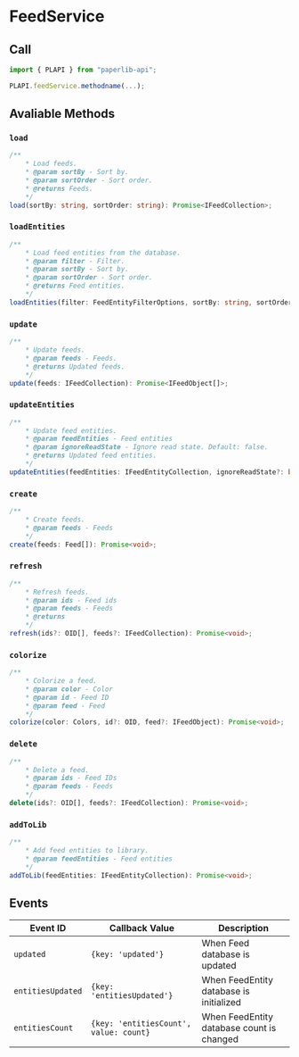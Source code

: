 # FeedService

## Call

```typescript
import { PLAPI } from "paperlib-api";

PLAPI.feedService.methodname(...);
```

## Avaliable Methods

### `load`

```typescript
/**
    * Load feeds.
    * @param sortBy - Sort by.
    * @param sortOrder - Sort order.
    * @returns Feeds.
    */
load(sortBy: string, sortOrder: string): Promise<IFeedCollection>;
```

### `loadEntities`

```typescript
/**
    * Load feed entities from the database.
    * @param filter - Filter.
    * @param sortBy - Sort by.
    * @param sortOrder - Sort order.
    * @returns Feed entities.
    */
loadEntities(filter: FeedEntityFilterOptions, sortBy: string, sortOrder: "asce" | "desc"): Promise<IFeedEntityCollection>;
```

### `update`

```typescript
/**
    * Update feeds.
    * @param feeds - Feeds.
    * @returns Updated feeds.
    */
update(feeds: IFeedCollection): Promise<IFeedObject[]>;
```

### `updateEntities`

```typescript
/**
    * Update feed entities.
    * @param feedEntities - Feed entities
    * @param ignoreReadState - Ignore read state. Default: false.
    * @returns Updated feed entities.
    */
updateEntities(feedEntities: IFeedEntityCollection, ignoreReadState?: boolean): Promise<IFeedEntityObject[] | undefined>;
```

### `create`

```typescript
/**
    * Create feeds.
    * @param feeds - Feeds
    */
create(feeds: Feed[]): Promise<void>;
```

### `refresh`

```typescript
/**
    * Refresh feeds.
    * @param ids - Feed ids
    * @param feeds - Feeds
    * @returns
    */
refresh(ids?: OID[], feeds?: IFeedCollection): Promise<void>;
```

### `colorize`

```typescript
/**
    * Colorize a feed.
    * @param color - Color
    * @param id - Feed ID
    * @param feed - Feed
    */
colorize(color: Colors, id?: OID, feed?: IFeedObject): Promise<void>;
```

### `delete`

```typescript
/**
    * Delete a feed.
    * @param ids - Feed IDs
    * @param feeds - Feeds
    */
delete(ids?: OID[], feeds?: IFeedCollection): Promise<void>;
```

### `addToLib`

```typescript
/**
    * Add feed entities to library.
    * @param feedEntities - Feed entities
    */
addToLib(feedEntities: IFeedEntityCollection): Promise<void>;
```

## Events

| Event ID | Callback Value | Description |
| --- | --- | --- |
| `updated` | `{key: 'updated'}` | When Feed database is updated |
| `entitiesUpdated` | `{key: 'entitiesUpdated'}` | When FeedEntity database is initialized |
| `entitiesCount` | `{key: 'entitiesCount', value: count}` | When FeedEntity database count is changed |

